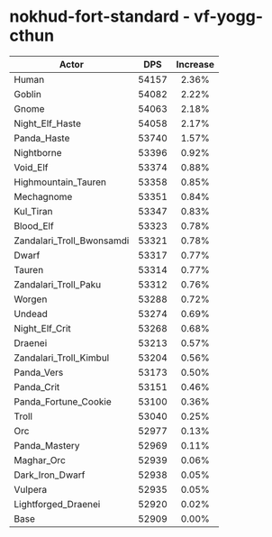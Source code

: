 # nokhud-fort-standard - vf-yogg-cthun
| Actor | DPS | Increase |
|---|:---:|:---:|
|Human|54157|2.36%|
|Goblin|54082|2.22%|
|Gnome|54063|2.18%|
|Night_Elf_Haste|54058|2.17%|
|Panda_Haste|53740|1.57%|
|Nightborne|53396|0.92%|
|Void_Elf|53374|0.88%|
|Highmountain_Tauren|53358|0.85%|
|Mechagnome|53351|0.84%|
|Kul_Tiran|53347|0.83%|
|Blood_Elf|53323|0.78%|
|Zandalari_Troll_Bwonsamdi|53321|0.78%|
|Dwarf|53317|0.77%|
|Tauren|53314|0.77%|
|Zandalari_Troll_Paku|53312|0.76%|
|Worgen|53288|0.72%|
|Undead|53274|0.69%|
|Night_Elf_Crit|53268|0.68%|
|Draenei|53213|0.57%|
|Zandalari_Troll_Kimbul|53204|0.56%|
|Panda_Vers|53173|0.50%|
|Panda_Crit|53151|0.46%|
|Panda_Fortune_Cookie|53100|0.36%|
|Troll|53040|0.25%|
|Orc|52977|0.13%|
|Panda_Mastery|52969|0.11%|
|Maghar_Orc|52939|0.06%|
|Dark_Iron_Dwarf|52938|0.05%|
|Vulpera|52935|0.05%|
|Lightforged_Draenei|52920|0.02%|
|Base|52909|0.00%|
